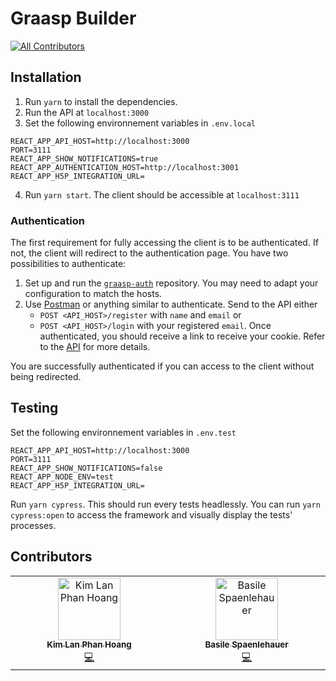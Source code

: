 # Graasp Builder
<!-- ALL-CONTRIBUTORS-BADGE:START - Do not remove or modify this section -->
[![All Contributors](https://img.shields.io/badge/all_contributors-2-orange.svg?style=flat-square)](#contributors-)
<!-- ALL-CONTRIBUTORS-BADGE:END -->

## Installation

1. Run `yarn` to install the dependencies.
2. Run the API at `localhost:3000`
3. Set the following environnement variables in `.env.local`

```
REACT_APP_API_HOST=http://localhost:3000
PORT=3111
REACT_APP_SHOW_NOTIFICATIONS=true
REACT_APP_AUTHENTICATION_HOST=http://localhost:3001
REACT_APP_H5P_INTEGRATION_URL=
```

4. Run `yarn start`. The client should be accessible at `localhost:3111`

### Authentication

The first requirement for fully accessing the client is to be authenticated. If not, the client will redirect to the authentication page. You have two possibilities to authenticate:

1. Set up and run the [`graasp-auth`](https://github.com/graasp/graasp-auth) repository. You may need to adapt your configuration to match the hosts.
2. Use [Postman](https://www.postman.com/) or anything similar to authenticate. Send to the API either
   - `POST <API_HOST>/register` with `name` and `email` or
   - `POST <API_HOST>/login` with your registered `email`.
     Once authenticated, you should receive a link to receive your cookie. Refer to the [API](https://github.com/graasp/graasp) for more details.

You are successfully authenticated if you can access to the client without being redirected.

## Testing

Set the following environnement variables in `.env.test`

```
REACT_APP_API_HOST=http://localhost:3000
PORT=3111
REACT_APP_SHOW_NOTIFICATIONS=false
REACT_APP_NODE_ENV=test
REACT_APP_H5P_INTEGRATION_URL=
```

Run `yarn cypress`. This should run every tests headlessly.
You can run `yarn cypress:open` to access the framework and visually display the tests' processes.

## Contributors

<!-- ALL-CONTRIBUTORS-LIST:START - Do not remove or modify this section -->
<!-- prettier-ignore-start -->
<!-- markdownlint-disable -->
<table>
  <tbody>
    <tr>
      <td align="center" valign="top" width="14.28%"><a href="https://www.linkedin.com/in/kim-lan-phan-hoang-a457bb130"><img src="https://avatars.githubusercontent.com/u/11229627?v=4?s=100" width="100px;" alt="Kim Lan Phan Hoang"/><br /><sub><b>Kim Lan Phan Hoang</b></sub></a><br /><a href="https://github.com/graasp/graasp-builder/commits?author=pyphilia" title="Code">💻</a></td>
      <td align="center" valign="top" width="14.28%"><a href="https://github.com/spaenleh"><img src="https://avatars.githubusercontent.com/u/39373170?v=4?s=100" width="100px;" alt="Basile Spaenlehauer"/><br /><sub><b>Basile Spaenlehauer</b></sub></a><br /><a href="https://github.com/graasp/graasp-builder/commits?author=spaenleh" title="Code">💻</a></td>
    </tr>
  </tbody>
</table>

<!-- markdownlint-restore -->
<!-- prettier-ignore-end -->

<!-- ALL-CONTRIBUTORS-LIST:END -->
<!-- prettier-ignore-start -->
<!-- markdownlint-disable -->

<!-- markdownlint-restore -->
<!-- prettier-ignore-end -->

<!-- ALL-CONTRIBUTORS-LIST:END -->
